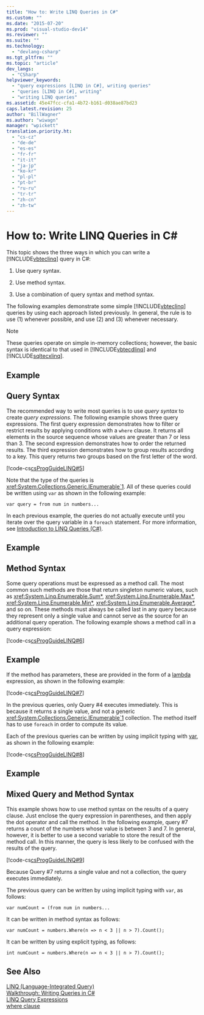 ```yaml
---
title: "How to: Write LINQ Queries in C#"
ms.custom: ""
ms.date: "2015-07-20"
ms.prod: "visual-studio-dev14"
ms.reviewer: ""
ms.suite: ""
ms.technology: 
  - "devlang-csharp"
ms.tgt_pltfrm: ""
ms.topic: "article"
dev_langs: 
  - "CSharp"
helpviewer_keywords: 
  - "query expressions [LINQ in C#], writing queries"
  - "queries [LINQ in C#], writing"
  - "writing LINQ queries"
ms.assetid: 45e47fcc-cfa1-4b72-b161-d038ae87bd23
caps.latest.revision: 25
author: "BillWagner"
ms.author: "wiwagn"
manager: "wpickett"
translation.priority.ht: 
  - "cs-cz"
  - "de-de"
  - "es-es"
  - "fr-fr"
  - "it-it"
  - "ja-jp"
  - "ko-kr"
  - "pl-pl"
  - "pt-br"
  - "ru-ru"
  - "tr-tr"
  - "zh-cn"
  - "zh-tw"
---
```

# How to: Write LINQ Queries in C#
This topic shows the three ways in which you can write a [!INCLUDE[vbteclinq](../../../csharp/includes/vbteclinq_md.md)] query in C#:  
  
1.  Use query syntax.  
  
2.  Use method syntax.  
  
3.  Use a combination of query syntax and method syntax.  
  
 The following examples demonstrate some simple [!INCLUDE[vbteclinq](../../../csharp/includes/vbteclinq_md.md)] queries by using each approach listed previously. In general, the rule is to use (1) whenever possible, and use (2) and (3) whenever necessary.  
  
> [!NOTE]
>  These queries operate on simple in-memory collections; however, the basic syntax is identical to that used in [!INCLUDE[vbtecdlinq](../../../csharp/includes/vbtecdlinq_md.md)] and [!INCLUDE[sqltecxlinq](../../../csharp\programming-guide\concepts\linq/includes/sqltecxlinq_md.md)].  
  
## Example  
  
## Query Syntax  
 The recommended way to write most queries is to use *query syntax* to create *query expressions*. The following example shows three query expressions. The first query expression demonstrates how to filter or restrict results by applying conditions with a `where` clause. It returns all elements in the source sequence whose values are greater than 7 or less than 3. The second expression demonstrates how to order the returned results. The third expression demonstrates how to group results according to a key. This query returns two groups based on the first letter of the word.  
  
 [!code-cs[csProgGuideLINQ#5](../../../csharp\programming-guide\classes-and-structs/codesnippet/CSharp/how-to-write-linq-queries-in-csharp_1.cs)]  
  
 Note that the type of the queries is <xref:System.Collections.Generic.IEnumerable`1>. All of these queries could be written using `var` as shown in the following example:  
  
 `var query = from num in numbers...`  
  
 In each previous example, the queries do not actually execute until you iterate over the query variable in a `foreach` statement. For more information, see [Introduction to LINQ Queries (C#)](../../../csharp\programming-guide\concepts\linq/introduction-to-linq-queries.md).  
  
## Example  
  
## Method Syntax  
 Some query operations must be expressed as a method call. The most common such methods are those that return singleton numeric values, such as <xref:System.Linq.Enumerable.Sum*>, <xref:System.Linq.Enumerable.Max*>, <xref:System.Linq.Enumerable.Min*>, <xref:System.Linq.Enumerable.Average*>, and so on. These methods must always be called last in any query because they represent only a single value and cannot serve as the source for an additional query operation. The following example shows a method call in a query expression:  
  
 [!code-cs[csProgGuideLINQ#6](../../../csharp\programming-guide\classes-and-structs/codesnippet/CSharp/how-to-write-linq-queries-in-csharp_2.cs)]  
  
## Example  
 If the method has parameters, these are provided in the form of a [lambda](../../../csharp\programming-guide\statements-expressions-operators/lambda-expressions.md) expression, as shown in the following example:  
  
 [!code-cs[csProgGuideLINQ#7](../../../csharp\programming-guide\classes-and-structs/codesnippet/CSharp/how-to-write-linq-queries-in-csharp_3.cs)]  
  
 In the previous queries, only Query #4 executes immediately. This is because it returns a single value, and not a generic <xref:System.Collections.Generic.IEnumerable`1> collection. The method itself has to use `foreach` in order to compute its value.  
  
 Each of the previous queries can be written by using implicit typing with [var](../../../csharp\language-reference\keywords/var.md), as shown in the following example:  
  
 [!code-cs[csProgGuideLINQ#8](../../../csharp\programming-guide\classes-and-structs/codesnippet/CSharp/how-to-write-linq-queries-in-csharp_4.cs)]  
  
## Example  
  
## Mixed Query and Method Syntax  
 This example shows how to use method syntax on the results of a query clause. Just enclose the query expression in parentheses, and then apply the dot operator and call the method. In the following example, query #7 returns a count of the numbers whose value is between 3 and 7. In general, however, it is better to use a second variable to store the result of the method call. In this manner, the query is less likely to be confused with the results of the query.  
  
 [!code-cs[csProgGuideLINQ#9](../../../csharp\programming-guide\classes-and-structs/codesnippet/CSharp/how-to-write-linq-queries-in-csharp_5.cs)]  
  
 Because Query #7 returns a single value and not a collection, the query executes immediately.  
  
 The previous query can be written by using implicit typing with `var`, as follows:  
  
```  
var numCount = (from num in numbers...  
```  
  
 It can be written in method syntax as follows:  
  
```  
var numCount = numbers.Where(n => n < 3 || n > 7).Count();  
```  
  
 It can be written by using explicit typing, as follows:  
  
```  
int numCount = numbers.Where(n => n < 3 || n > 7).Count();  
```  
  
## See Also  
 [LINQ (Language-Integrated Query)](../Topic/LINQ%20\(Language-Integrated%20Query\).md)   
 [Walkthrough: Writing Queries in C#](../../../csharp\programming-guide\concepts\linq/walkthrough-writing-queries-in-csharp-linq.md)   
 [LINQ Query Expressions](../../../csharp\programming-guide\linq-query-expressions/index.md)   
 [where clause](../../../csharp\language-reference\keywords/where-clause.md)